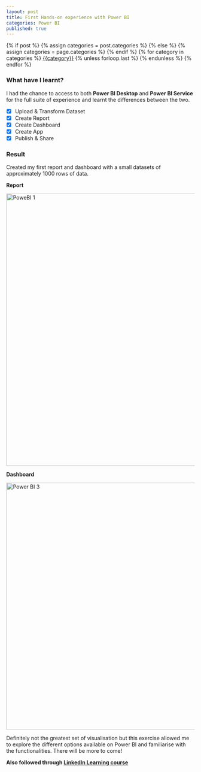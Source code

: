```yaml
---
layout: post
title: First Hands-on experience with Power BI
categories: Power BI
published: true
---
```

<div class="post-categories">
  {% if post %}
    {% assign categories = post.categories %}
  {% else %}
    {% assign categories = page.categories %}
  {% endif %}
  {% for category in categories %}
  <a href="{{site.baseurl}}/categories/#{{category|slugize}}">{{category}}</a>
  {% unless forloop.last %}&nbsp;{% endunless %}
  {% endfor %}
</div>

### What have I learnt?
I had the chance to access to both **Power BI Desktop** and **Power BI Service** for the full suite of experience and learnt the differences between the two.
- [x] Upload & Transform Dataset
- [x] Create Report
- [x] Create Dashboard
- [x] Create App
- [x] Publish & Share

### Result
Created my first report and dashboard with a small datasets of approximately 1000 rows of data.

**Report**

<img width="727" alt="PoweBI 1" src="https://user-images.githubusercontent.com/85727619/122769456-2970ec00-d2d7-11eb-8d34-c1643b717386.png">

**Dashboard**

<img width="659" alt="Power BI 3" src="https://user-images.githubusercontent.com/85727619/122769670-57563080-d2d7-11eb-960b-ebf5acf4abfe.png">

Definitely not the greatest set of visualisation but this exercise allowed me to explore the different options available on Power BI and familiarise with the functionalities.
There will be more to come!

**Also followed through [LinkedIn Learning course](https://www.linkedin.com/learning-login/share?account=104800994&forceAccount=false&redirect=https%3A%2F%2Fwww.linkedin.com%2Flearning%2Fpower-bi-essential-training-3%3Ftrk%3Dshare_ent_url%26shareId%3Dw%252FRuhHB%252FS729vrq5%252Br%252BgHQ%253D%253D)**
